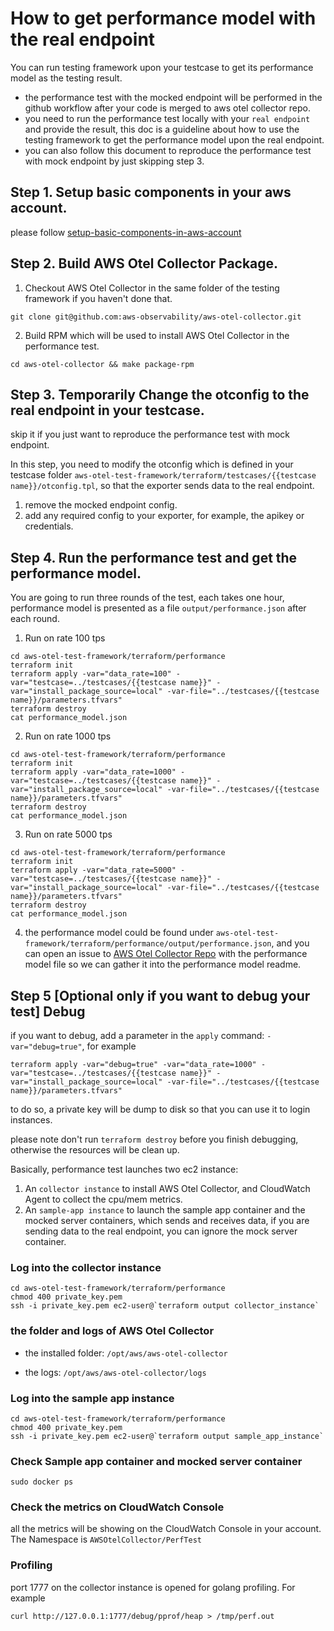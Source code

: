 # How to get performance model with the real endpoint

You can run testing framework upon your testcase to get its performance model as the testing result. 
* the performance test with the mocked endpoint will be performed in the github workflow after your code is merged to aws otel collector repo. 
* you need to run the performance test locally with your `real endpoint` and provide the result, this doc is a guideline about how to use the testing framework to get the performance model upon the real endpoint.
* you can also follow this document to reproduce the performance test with mock endpoint by just skipping step 3.

## Step 1. Setup basic components in your aws account.

please follow [setup-basic-components-in-aws-account](setup-basic-components-in-aws-account.md)


## Step 2. Build AWS Otel Collector Package. 

1. Checkout AWS Otel Collector in the same folder of the testing framework if you haven't done that.

```
git clone git@github.com:aws-observability/aws-otel-collector.git
```

2. Build RPM which will be used to install AWS Otel Collector in the performance test.

```
cd aws-otel-collector && make package-rpm
```

## Step 3. Temporarily Change the otconfig to the real endpoint in your testcase.

skip it if you just want to reproduce the performance test with mock endpoint.

In this step, you need to modify the otconfig which is defined in your testcase folder `aws-otel-test-framework/terraform/testcases/{{testcase name}}/otconfig.tpl`, so that the exporter sends data to the real endpoint.

1. remove the mocked endpoint config.
2. add any required config to your exporter, for example, the apikey or credentials.


## Step 4. Run the performance test and get the performance model.

You are going to run three rounds of the test, each takes one hour, performance model is presented as a file `output/performance.json` after each round.

1. Run on rate 100 tps

```shell
cd aws-otel-test-framework/terraform/performance
terraform init
terraform apply -var="data_rate=100" -var="testcase=../testcases/{{testcase name}}" -var="install_package_source=local" -var-file="../testcases/{{testcase name}}/parameters.tfvars"
terraform destroy
cat performance_model.json
```

2. Run on rate 1000 tps

```shell
cd aws-otel-test-framework/terraform/performance
terraform init
terraform apply -var="data_rate=1000" -var="testcase=../testcases/{{testcase name}}" -var="install_package_source=local" -var-file="../testcases/{{testcase name}}/parameters.tfvars"
terraform destroy
cat performance_model.json
```

3. Run on rate 5000 tps

```shell
cd aws-otel-test-framework/terraform/performance
terraform init
terraform apply -var="data_rate=5000" -var="testcase=../testcases/{{testcase name}}" -var="install_package_source=local" -var-file="../testcases/{{testcase name}}/parameters.tfvars"
terraform destroy
cat performance_model.json
```

4. the performance model could be found under `aws-otel-test-framework/terraform/performance/output/performance.json`, and you can open an issue to [AWS Otel Collector Repo](https://github.com/aws-observability/aws-otel-collector) with the performance model file so we can gather it into the performance model readme. 


## Step 5 [Optional only if you want to debug your test]  Debug

if you want to debug,  add a parameter in the `apply` command: `-var="debug=true"`, for example

```
terraform apply -var="debug=true" -var="data_rate=1000" -var="testcase=../testcases/{{testcase name}}" -var="install_package_source=local" -var-file="../testcases/{{testcase name}}/parameters.tfvars"
```

to do so, a private key will be dump to disk so that you can use it to login instances.

please note don't run `terraform destroy` before you finish debugging, otherwise the resources will be clean up.

Basically, performance test launches two ec2 instance:

1. An `collector instance` to install AWS Otel Collector, and CloudWatch Agent to collect the cpu/mem metrics.
2. An `sample-app instance` to launch the sample app container and the mocked server containers, which sends and receives data, if you are sending data to the real endpoint, you can ignore the mock server container. 

### Log into the collector instance

```shell
cd aws-otel-test-framework/terraform/performance
chmod 400 private_key.pem
ssh -i private_key.pem ec2-user@`terraform output collector_instance`
```

### the folder and logs of AWS Otel Collector

* the installed folder: `/opt/aws/aws-otel-collector`

* the logs: `/opt/aws/aws-otel-collector/logs`

### Log into the sample app instance

```
cd aws-otel-test-framework/terraform/performance
chmod 400 private_key.pem
ssh -i private_key.pem ec2-user@`terraform output sample_app_instance`
```

### Check Sample app container and mocked server container

```
sudo docker ps
```

### Check the metrics on CloudWatch Console

all the metrics will be showing on the CloudWatch Console in your account. The Namespace is `AWSOtelCollector/PerfTest`

### Profiling

port 1777 on the collector instance is opened for golang profiling. For example

```
curl http://127.0.0.1:1777/debug/pprof/heap > /tmp/perf.out
```

